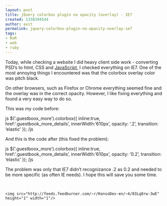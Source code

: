 ```yaml
---
layout: post
title: jQuery colorbox plugin no opacity (overlay) - IE7
created: 1338394544
author: avit
permalink: jquery-colorbox-plugin-no-opacity-overlay-ie7
tags:
- RoR
- web
- ruby
---
```

<p>Today, while checking a website I did heavy client side work - converting PSD’s to html, CSS and <a href='http://www.kensodev.com/tag/javascript/' title='JavaScript'>JavaScript</a>, I checked everything on IE7. One of the most annoying things I encountered was that the colorbox overlay color was pitch black.</p>

<p>On other browsers, such as Firefox or Chrome everything seemed fine and the overlay was in the correct opacity. However, I like fixing everything and found a very easy way to do so.</p>

<p>This was my code before:</p>

<p><span>js</span> $(‘.guestboox_more’).colorbox({ inline:true, href:’.guestbook_more_details’, innerWidth:’610px’, opacity: ‘.2’, transition: ‘elastic’ }); <span>/js</span></p>

<p>And this is the code after (this fixed the problem):</p>

<p><span>js</span> $(‘.guestboox_more’).colorbox({ inline:true, href:’.guestbook_more_details’, innerWidth:’610px’, opacity: ‘0.2’, transition: ‘elastic’ }); <span>/js</span></p>

<p>The problem was only that IE7 didn’t recognizance .2 as 0.2 and needed to be more specific (as often IE needs). I hope this will save you some time.</p>

<p> </p>
      
    <img src="http://feeds.feedburner.com/~r/KensoDev-en/~4/83Lq8rw-3wE" height="1" width="1"/>
